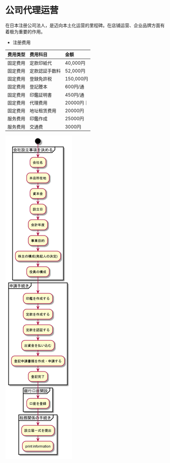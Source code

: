 # 公司代理运营

在日本注册公司法人，是迈向本土化运营的里程碑。在店铺运营、企业品牌方面有着极为重要的作用。

* 注册费用

| 费用类型 | 费用科目 | 金额 |
| :--- | :--- | :--- |
| 固定费用 | 定款印紙代 | 40,000円 |
| 固定费用 | 定款認証手数料 | 52,000円 |
| 固定费用 | 登録免許税 | 150,000円 |
| 固定费用 | 登記謄本 | 600円/通 |
| 固定费用 | 印鑑証明書 | 450円/通 |
| 固定费用 | 代理费用 | 20000円｜ |
| 固定费用 | 地址租赁费用 | 20000円 |
| 服务费用 | 印鑑作成 | 25000円 |
| 服务费用 | 交通费 | 3000円 |



![&#x65E5;&#x672C;&#x516C;&#x53F8;&#x8BBE;&#x7ACB;&#x6D41;&#x7A0B;](../.gitbook/assets/hui-she-zhu-ce-liu-cheng-.png)


